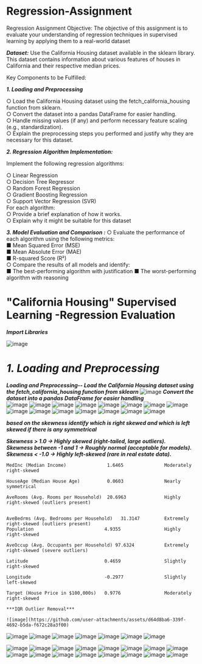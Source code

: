# Regression-Assignment
Regression Assignment Objective:  The objective of this assignment is to evaluate your understanding of regression techniques in supervised learning by applying them to a real-world dataset  

***Dataset:***
Use the California Housing dataset available in the sklearn library. This dataset contains information about various features of houses in California and their respective median prices.   

Key Components to be Fulfilled:  

***1.	Loading and Preprocessing***

○	Load the California Housing dataset using the fetch_california_housing function from sklearn.  
○	Convert the dataset into a pandas DataFrame for easier handling.  
○	Handle missing values (if any) and perform necessary feature scaling (e.g., standardization).  
○	Explain the preprocessing steps you performed and justify why they are necessary for this dataset.  

***2.	Regression Algorithm Implementation:***  

 Implement the following regression algorithms:  

○	Linear Regression  
○	Decision Tree Regressor  
○	Random Forest Regression  
○	Gradient Boosting Regression  
○	Support Vector Regression (SVR)  
 For each algorithm:  
○	Provide a brief explanation of how it works.  
○	Explain why it might be suitable for this dataset  


***3.	Model Evaluation and Comparison :***
○	Evaluate the performance of each algorithm using the following metrics:  
■	Mean Squared Error (MSE)  
■	Mean Absolute Error (MAE)  
■	R-squared Score (R²)  
○	Compare the results of all models and identify:  
■	The best-performing algorithm with justification 
■	The worst-performing algorithm with reasoning  

# "California Housing" Supervised Learning -Regression Evaluation

***Import Libraries***

![image](https://github.com/user-attachments/assets/16871e51-dd13-4cdc-993a-8bc0db9ae7e8)  
# ***1.	Loading and Preprocessing*** 

***Loading and Preprocessing--
Load the California Housing dataset using the fetch_california_housing function from sklearn***
![image](https://github.com/user-attachments/assets/0de773ba-cade-468b-82fa-b0bb33a29387)
***Convert the dataset into a pandas DataFrame for easier handling***  
![image](https://github.com/user-attachments/assets/2e2be332-dba1-4e61-9eed-81b6a2c866d9)
![image](https://github.com/user-attachments/assets/1ce19c10-62c1-4e04-bd5c-06f23d6012d1)
![image](https://github.com/user-attachments/assets/38343c1a-583a-4192-b8ae-6dfe1ba8a427)
![image](https://github.com/user-attachments/assets/655e6e42-b592-45f6-9212-2238315e1c91)
![image](https://github.com/user-attachments/assets/c3dcf6fa-afc9-495f-8529-2e38af15dcff)
![image](https://github.com/user-attachments/assets/1f75ddb6-9e35-477c-bd49-69ef9da113f2)
![image](https://github.com/user-attachments/assets/ff1b6052-2a57-446a-b832-5474bbc7720f)
![image](https://github.com/user-attachments/assets/b5eed6ab-fd7b-4621-a474-54df3b67544e)
![image](https://github.com/user-attachments/assets/283afcbc-ffae-41f5-a11f-6beb0dc46503)
![image](https://github.com/user-attachments/assets/f8a855ed-441c-41b7-b6f8-31c9b5dc8c08)
![image](https://github.com/user-attachments/assets/78616ff5-670d-4ec7-8351-1e1889d062c5)
![image](https://github.com/user-attachments/assets/84f949dd-af3e-4e7b-929f-f1298865c742)
![image](https://github.com/user-attachments/assets/b2eff3c8-bbb4-4a01-a72a-f9f207470de1)
![image](https://github.com/user-attachments/assets/e71858bb-c142-487b-87dc-766707ef032f)
![image](https://github.com/user-attachments/assets/f6a3fb86-7a22-4aef-a47f-798e8fe1bbd5)

***based on the skewness identify which is right skewed and which is left skewed if there is any symmetrical***   

***Skewness >               1.0 →              Highly skewed (right-tailed, large outliers).***  
 ***Skewness between      -1 and 1 →            Roughly normal (acceptable for models).***  
 ***Skewness <             -1.0 →               Highly left-skewed (rare in real estate data).***
    
    
    
    
    
    MedInc (Median Income)            	 1.6465          	  Moderately right-skewed  

    HouseAge (Median House Age)     	 0.0603	              Nearly symmetrical  

    AveRooms (Avg. Rooms per Household)	 20.6963	          Highly right-skewed (outliers present)


    AveBedrms (Avg. Bedrooms per Household)	  31.3147         Extremely right-skewed (outliers present)
    Population                      	4.9355                Highly right-skewed
    
    AveOccup (Avg. Occupants per Household)	97.6324	          Extremely right-skewed (severe outliers)
    
    Latitude	                        0.4659	              Slightly right-skewed
    
    Longitude	                        -0.2977	              Slightly left-skewed
    
    Target (House Price in $100,000s)	0.9776	              Moderately right-skewed

    ***IQR Outlier Removal***

    ![image](https://github.com/user-attachments/assets/d64d8ba6-339f-4692-b5da-f672c28a3f00)
![image](https://github.com/user-attachments/assets/5c32a172-312f-4a5e-a2d4-752a19b5cff4)
![image](https://github.com/user-attachments/assets/02db5d64-d07b-4a55-8037-e35c365239da)
![image](https://github.com/user-attachments/assets/9fb37c23-4e87-4958-bde7-5b291263f986)
![image](https://github.com/user-attachments/assets/5ece598f-595a-4846-b61a-73abc3bbc763)
![image](https://github.com/user-attachments/assets/7e4fa470-5f83-4e9b-8b93-ae626be49ff8)
![image](https://github.com/user-attachments/assets/f363a0f6-f812-4f94-8119-17214109a515)
![image](https://github.com/user-attachments/assets/1649d4ac-afb2-4c4d-aa7e-17b5179d244d)

![image](https://github.com/user-attachments/assets/e6c01323-1e2a-4c33-b41f-f0832cd3ef37)
![image](https://github.com/user-attachments/assets/f3cecc4c-f7b9-4277-9d00-5a17901858d6)
![image](https://github.com/user-attachments/assets/5b11da6a-5281-412b-99c5-0973a3695a1c)
![image](https://github.com/user-attachments/assets/a88caf53-0a0d-4957-96af-14deb3232e4d)
![image](https://github.com/user-attachments/assets/05bbdcf4-9cde-44ad-9df0-35e61b1593d1)
![image](https://github.com/user-attachments/assets/5b19916c-2aa3-4337-a34a-3915cd837218)
![image](https://github.com/user-attachments/assets/94307654-3706-4b37-b70f-09f1592c50d6)
![image](https://github.com/user-attachments/assets/7f57fdf4-ad01-446c-b535-64541bbaa257)
![image](https://github.com/user-attachments/assets/f0dda268-0be2-4cde-a3a5-85154113f5c5)
![image](https://github.com/user-attachments/assets/ee7a8b7d-9a77-4705-97fd-86499423f8c4)
![image](https://github.com/user-attachments/assets/eb7d3917-67d8-41c1-8f77-a3269238d165)
![image](https://github.com/user-attachments/assets/e07bef79-61eb-4d42-a351-76d448d727e9)
![image](https://github.com/user-attachments/assets/e9d042f0-ea54-423c-9937-8bfb8dac8417)
![image](https://github.com/user-attachments/assets/72dbcb63-3125-4f09-a69d-37b424f94306)
![image](https://github.com/user-attachments/assets/f37ed318-c2df-4544-96be-b8b657826d36)
![image](https://github.com/user-attachments/assets/400f74cb-eac5-451b-9f9b-3d1bc5e29d7f)



